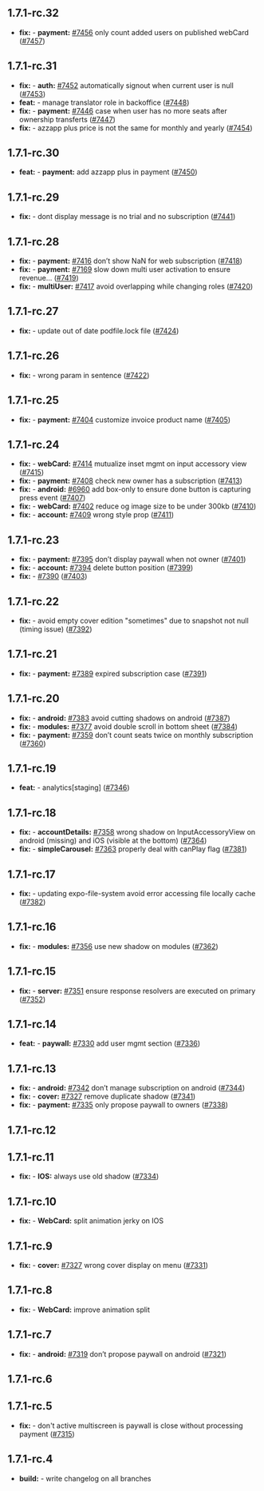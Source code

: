## 1.7.1-rc.32

* **fix:**  - **payment:** [#7456](https://github.com/AzzappApp/azzapp/pull/7456) only count added users on published webCard ([#7457](https://github.com/AzzappApp/azzapp/pull/7457))

## 1.7.1-rc.31

* **fix:**  - **auth:** [#7452](https://github.com/AzzappApp/azzapp/pull/7452) automatically signout when current user is null ([#7453](https://github.com/AzzappApp/azzapp/pull/7453))
* **feat:**  - manage translator role in backoffice ([#7448](https://github.com/AzzappApp/azzapp/pull/7448))
* **fix:**  - **payment:** [#7446](https://github.com/AzzappApp/azzapp/pull/7446) case when user has no more seats after ownership transferts ([#7447](https://github.com/AzzappApp/azzapp/pull/7447))
* **fix:**  - azzapp plus price is not the same for monthly and yearly ([#7454](https://github.com/AzzappApp/azzapp/pull/7454))

## 1.7.1-rc.30

* **feat:**  - **payment:** add azzapp plus in payment ([#7450](https://github.com/AzzappApp/azzapp/pull/7450))

## 1.7.1-rc.29

* **fix:**  - dont display message is no trial and no subscription ([#7441](https://github.com/AzzappApp/azzapp/pull/7441))

## 1.7.1-rc.28

* **fix:**  - **payment:** [#7416](https://github.com/AzzappApp/azzapp/pull/7416) don’t show NaN for web subscription ([#7418](https://github.com/AzzappApp/azzapp/pull/7418))
* **fix:**  - **payment:** [#7169](https://github.com/AzzappApp/azzapp/pull/7169) slow down multi user activation to ensure revenue… ([#7419](https://github.com/AzzappApp/azzapp/pull/7419))
* **fix:**  - **multiUser:** [#7417](https://github.com/AzzappApp/azzapp/pull/7417) avoid overlapping while changing roles ([#7420](https://github.com/AzzappApp/azzapp/pull/7420))

## 1.7.1-rc.27

* **fix:**  - update out of date podfile.lock file ([#7424](https://github.com/AzzappApp/azzapp/pull/7424))

## 1.7.1-rc.26

* **fix:**  - wrong param in sentence ([#7422](https://github.com/AzzappApp/azzapp/pull/7422))

## 1.7.1-rc.25

* **fix:**  - **payment:** [#7404](https://github.com/AzzappApp/azzapp/pull/7404) customize invoice product name ([#7405](https://github.com/AzzappApp/azzapp/pull/7405))

## 1.7.1-rc.24

* **fix:**  - **webCard:** [#7414](https://github.com/AzzappApp/azzapp/pull/7414) mutualize inset mgmt on input accessory view ([#7415](https://github.com/AzzappApp/azzapp/pull/7415))
* **fix:**  - **payment:** [#7408](https://github.com/AzzappApp/azzapp/pull/7408) check new owner has a subscription ([#7413](https://github.com/AzzappApp/azzapp/pull/7413))
* **fix:**  - **android:** [#6960](https://github.com/AzzappApp/azzapp/pull/6960) add box-only to ensure done button is capturing press event ([#7407](https://github.com/AzzappApp/azzapp/pull/7407))
* **fix:**  - **webCard:** [#7402](https://github.com/AzzappApp/azzapp/pull/7402) reduce og image size to be under 300kb ([#7410](https://github.com/AzzappApp/azzapp/pull/7410))
* **fix:**  - **account:** [#7409](https://github.com/AzzappApp/azzapp/pull/7409) wrong style prop ([#7411](https://github.com/AzzappApp/azzapp/pull/7411))

## 1.7.1-rc.23

* **fix:**  - **payment:** [#7395](https://github.com/AzzappApp/azzapp/pull/7395) don’t display paywall when not owner ([#7401](https://github.com/AzzappApp/azzapp/pull/7401))
* **fix:**  - **account:** [#7394](https://github.com/AzzappApp/azzapp/pull/7394) delete button position ([#7399](https://github.com/AzzappApp/azzapp/pull/7399))
* **fix:**  - [#7390](https://github.com/AzzappApp/azzapp/pull/7390) ([#7403](https://github.com/AzzappApp/azzapp/pull/7403))

## 1.7.1-rc.22

* **fix:**  - avoid empty cover edition "sometimes" due to snapshot  not null (timing issue) ([#7392](https://github.com/AzzappApp/azzapp/pull/7392))

## 1.7.1-rc.21

* **fix:**  - **payment:** [#7389](https://github.com/AzzappApp/azzapp/pull/7389) expired subscription case ([#7391](https://github.com/AzzappApp/azzapp/pull/7391))

## 1.7.1-rc.20

* **fix:**  - **android:** [#7383](https://github.com/AzzappApp/azzapp/pull/7383) avoid cutting shadows on android ([#7387](https://github.com/AzzappApp/azzapp/pull/7387))
* **fix:**  - **modules:** [#7377](https://github.com/AzzappApp/azzapp/pull/7377) avoid double scroll in bottom sheet ([#7384](https://github.com/AzzappApp/azzapp/pull/7384))
* **fix:**  - **payment:** [#7359](https://github.com/AzzappApp/azzapp/pull/7359) don’t count seats twice on monthly subscription ([#7360](https://github.com/AzzappApp/azzapp/pull/7360))

## 1.7.1-rc.19

* **feat:**  - analytics[staging] ([#7346](https://github.com/AzzappApp/azzapp/pull/7346))

## 1.7.1-rc.18

* **fix:**  - **accountDetails:** [#7358](https://github.com/AzzappApp/azzapp/pull/7358) wrong shadow on InputAccessoryView on android (missing) and iOS (visible at the bottom) ([#7364](https://github.com/AzzappApp/azzapp/pull/7364))
* **fix:**  - **simpleCarousel:** [#7363](https://github.com/AzzappApp/azzapp/pull/7363) properly deal with canPlay flag ([#7381](https://github.com/AzzappApp/azzapp/pull/7381))

## 1.7.1-rc.17

* **fix:**  - updating expo-file-system avoid error accessing file locally cache ([#7382](https://github.com/AzzappApp/azzapp/pull/7382))

## 1.7.1-rc.16

* **fix:**  - **modules:** [#7356](https://github.com/AzzappApp/azzapp/pull/7356) use new shadow on modules ([#7362](https://github.com/AzzappApp/azzapp/pull/7362))

## 1.7.1-rc.15

* **fix:**  - **server:** [#7351](https://github.com/AzzappApp/azzapp/pull/7351) ensure response resolvers are executed on primary ([#7352](https://github.com/AzzappApp/azzapp/pull/7352))

## 1.7.1-rc.14

* **feat:**  - **paywall:** [#7330](https://github.com/AzzappApp/azzapp/pull/7330) add user mgmt section ([#7336](https://github.com/AzzappApp/azzapp/pull/7336))

## 1.7.1-rc.13

* **fix:**  - **android:** [#7342](https://github.com/AzzappApp/azzapp/pull/7342) don’t manage subscription on android ([#7344](https://github.com/AzzappApp/azzapp/pull/7344))
* **fix:**  - **cover:** [#7327](https://github.com/AzzappApp/azzapp/pull/7327) remove duplicate shadow ([#7341](https://github.com/AzzappApp/azzapp/pull/7341))
* **fix:**  - **payment:** [#7335](https://github.com/AzzappApp/azzapp/pull/7335) only propose paywall to owners ([#7338](https://github.com/AzzappApp/azzapp/pull/7338))

## 1.7.1-rc.12



## 1.7.1-rc.11

* **fix:**  - **IOS:** always use old shadow ([#7334](https://github.com/AzzappApp/azzapp/pull/7334))

## 1.7.1-rc.10

* **fix:**  - **WebCard:** split animation jerky on IOS

## 1.7.1-rc.9

* **fix:**  - **cover:** [#7327](https://github.com/AzzappApp/azzapp/pull/7327) wrong cover display on menu ([#7331](https://github.com/AzzappApp/azzapp/pull/7331))

## 1.7.1-rc.8

* **fix:**  - **WebCard:** improve animation split

## 1.7.1-rc.7

* **fix:**  - **android:** [#7319](https://github.com/AzzappApp/azzapp/pull/7319) don’t propose paywall on android ([#7321](https://github.com/AzzappApp/azzapp/pull/7321))

## 1.7.1-rc.6



## 1.7.1-rc.5

* **fix:**  - don't active multiscreen is paywall is close without processing payment ([#7315](https://github.com/AzzappApp/azzapp/pull/7315))

## 1.7.1-rc.4

* **build:**  - write changelog on all branches